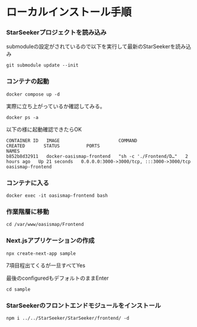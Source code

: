 # ローカルインストール手順

### StarSeekerプロジェクトを読み込み
submoduleの設定がされているので以下を実行して最新のStarSeekerを読み込み
```
git submodule update --init
```

### コンテナの起動
```
docker compose up -d
```

実際に立ち上がっているか確認してみる。
```
docker ps -a
```

以下の様に起動確認できたらOK
```
CONTAINER ID   IMAGE                      COMMAND                  CREATED       STATUS          PORTS                                       NAMES
b852b8d32911   docker-oasismap-frontend   "sh -c './Frontend/D…"   2 hours ago   Up 21 seconds   0.0.0.0:3000->3000/tcp, :::3000->3000/tcp   oasismap-frontend
```

### コンテナに入る
```
docker exec -it oasismap-frontend bash
```

### 作業階層に移動
```
cd /var/www/oasismap/Frontend
```

### Next.jsアプリケーションの作成
```
npx create-next-app sample
```

7項目程出てくるが一旦すべてYes

最後のconfiguredもデフォルトのままEnter

```
cd sample
```

### StarSeekerのフロントエンドモジュールをインストール
```
npm i ../../StarSeeker/StarSeeker/frontend/ -d
```